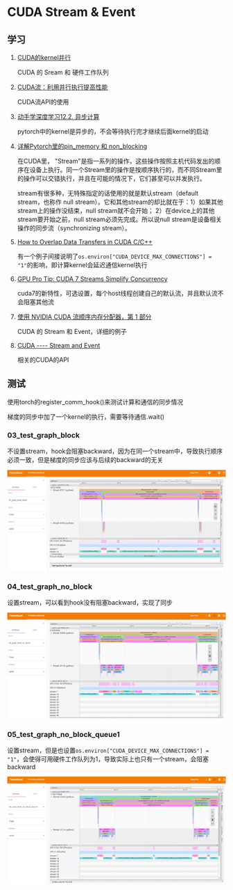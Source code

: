# CUDA Stream & Event

## 学习



1. [CUDA的kernel并行](https://blog.csdn.net/feng__shuai/article/details/122441011)

    CUDA 的 Sream 和 硬件工作队列

2. [CUDA流：利用并行执行提高性能](https://blog.csdn.net/Algabeno/article/details/129152135)

    CUDA流API的使用

3. [动手学深度学习12.2. 异步计算](https://zh.d2l.ai/chapter_computational-performance/async-computation.html)

    pytorch中的kernel是异步的，不会等待执行完才继续后面kernel的启动

4. [详解Pytorch里的pin_memory 和 non_blocking](https://cloud.tencent.com/developer/article/2000487)

    在CUDA里， "Stream"是指一系列的操作，这些操作按照主机代码发出的顺序在设备上执行。同一个Stream里的操作是按顺序执行的，而不同Stream里的操作可以交错执行，并且在可能的情况下，它们甚至可以并发执行。

    stream有很多种，无特殊指定的话使用的就是默认stream（default stream，也称作 null stream）。它和其他stream的却比就在于：1）如果其他stream上的操作没结束，null stream就不会开始； 2）在device上的其他stream要开始之前，null stream必须先完成。所以说null stream是设备相关操作的同步流（synchronizing stream）。

5. [How to Overlap Data Transfers in CUDA C/C++](https://developer.nvidia.com/blog/how-overlap-data-transfers-cuda-cc/)

    有一个例子间接说明了`os.environ["CUDA_DEVICE_MAX_CONNECTIONS"] = "1"`的影响，即计算kernel会延迟通信kernel执行

6. [GPU Pro Tip: CUDA 7 Streams Simplify Concurrency](https://developer.nvidia.com/blog/gpu-pro-tip-cuda-7-streams-simplify-concurrency/)

    cuda7的新特性，可选设置，每个host线程创建自己的默认流，并且默认流不会阻塞其他流

7. [使用 NVIDIA CUDA 流顺序内存分配器，第 1 部分](https://developer.nvidia.com/zh-cn/blog/using-cuda-stream-ordered-memory-allocator-part-1/)

    CUDA 的 Stream 和 Event，详细的例子

8. [CUDA ---- Stream and Event](https://www.cnblogs.com/1024incn/p/5891051.html)

    相关的CUDA的API

## 测试

使用torch的register_comm_hook()来测试计算和通信的同步情况

梯度的同步中加了一个kernel的执行，需要等待通信.wait()

### 03_test_graph_block
不设置stream，hook会阻塞backward，因为在同一个stream中，导致执行顺序必须一致，但是梯度的同步应该与后续的backward的无关

![03_test_graph_block](./images/03_grad_hook_block.png)

### 04_test_graph_no_block
设置stream，可以看到hook没有阻塞backward，实现了同步

![04_test_graph_no_block](./images/04_grad_hook_no_block.png)

### 05_test_graph_no_block_queue1
设置stream，但是也设置`os.environ["CUDA_DEVICE_MAX_CONNECTIONS"] = "1"`，会使得可用硬件工作队列为1，导致实际上也只有一个stream，会阻塞backward

![05_test_graph_no_block_queue1](./images/05_grad_hook_no_block_queue1.png)
